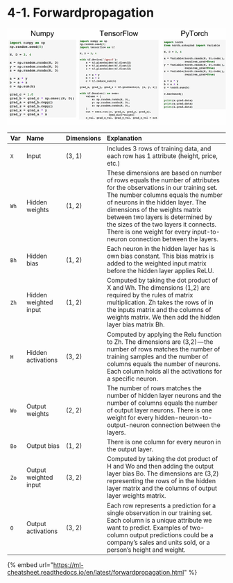 # 4-1. Forwardpropagation

![](../.gitbook/assets/image%20%28179%29.png)



| **Var** | **Name** | **Dimensions** | **Explanation** |
| :--- | :--- | :--- | :--- |
| `X` | Input | \(3, 1\) | Includes 3 rows of training data, and each row has 1 attribute \(height, price, etc.\) |
| `Wh` | Hidden weights | \(1, 2\) | These dimensions are based on number of rows equals the number of attributes for the observations in our training set. The number columns equals the number of neurons in the hidden layer. The dimensions of the weights matrix between two layers is determined by the sizes of the two layers it connects. There is one weight for every input-to-neuron connection between the layers. |
| `Bh` | Hidden bias | \(1, 2\) | Each neuron in the hidden layer has is own bias constant. This bias matrix is added to the weighted input matrix before the hidden layer applies ReLU. |
| `Zh` | Hidden weighted input | \(1, 2\) | Computed by taking the dot product of X and Wh. The dimensions \(1,2\) are required by the rules of matrix multiplication. Zh takes the rows of in the inputs matrix and the columns of weights matrix. We then add the hidden layer bias matrix Bh. |
| `H` | Hidden activations | \(3, 2\) | Computed by applying the Relu function to Zh. The dimensions are \(3,2\) — the number of rows matches the number of training samples and the number of columns equals the number of neurons. Each column holds all the activations for a specific neuron. |
| `Wo` | Output weights | \(2, 2\) | The number of rows matches the number of hidden layer neurons and the number of columns equals the number of output layer neurons. There is one weight for every hidden-neuron-to-output-neuron connection between the layers. |
| `Bo` | Output bias | \(1, 2\) | There is one column for every neuron in the output layer. |
| `Zo` | Output weighted input | \(3, 2\) | Computed by taking the dot product of H and Wo and then adding the output layer bias Bo. The dimensions are \(3,2\) representing the rows of in the hidden layer matrix and the columns of output layer weights matrix. |
| `O` | Output activations | \(3, 2\) | Each row represents a prediction for a single observation in our training set. Each column is a unique attribute we want to predict. Examples of two-column output predictions could be a company’s sales and units sold, or a person’s height and weight. |

{% embed url="https://ml-cheatsheet.readthedocs.io/en/latest/forwardpropagation.html" %}



